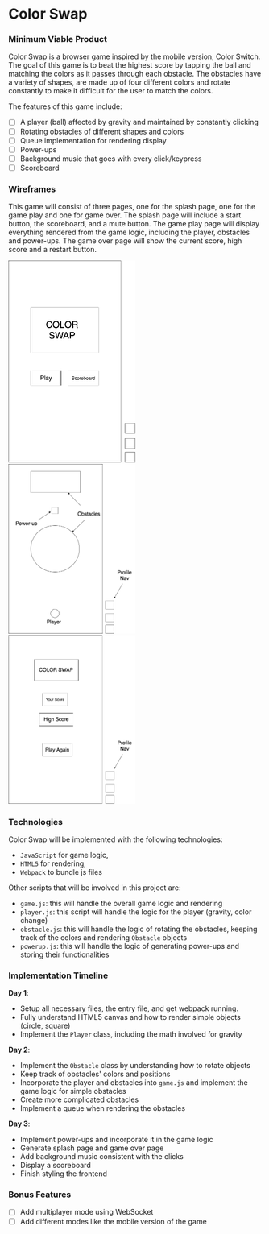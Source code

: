 # Color Swap

### Minimum Viable Product

Color Swap is a browser game inspired by the mobile version, Color Switch. The goal of this game is to beat the highest score by tapping the ball and matching the colors as it passes through each obstacle. The obstacles have a variety of shapes, are made up of four different colors and rotate constantly to make it difficult for the user to match the colors.

The features of this game include:

- [ ] A player (ball) affected by gravity and maintained by constantly clicking
- [ ] Rotating obstacles of different shapes and colors
- [ ] Queue implementation for rendering display
- [ ] Power-ups
- [ ] Background music that goes with every click/keypress
- [ ] Scoreboard

### Wireframes

This game will consist of three pages, one for the splash page, one for the game play and one for game over. The splash page will include a start button, the scoreboard, and a mute button. The game play page will display everything rendered from the game logic, including the player, obstacles and power-ups. The game over page will show the current score, high score and a restart button.

<img src="https://github.com/liumaggie/colorswap/blob/master/wireframes/splash-page.png" alt="SplashPage" width="50%" height="auto">
<img src="https://github.com/liumaggie/colorswap/blob/master/wireframes/game-play.png" alt="GamePlay" width="50%" height="auto">
<img src="https://github.com/liumaggie/colorswap/blob/master/wireframes/game-over.png" alt="GameOver" width="50%" height="auto">

### Technologies

Color Swap will be implemented with the following technologies:

* `JavaScript` for game logic,
* `HTML5` for rendering,
* `Webpack` to bundle js files

Other scripts that will be involved in this project are:

* `game.js`: this will handle the overall game logic and rendering
* `player.js`: this script will handle the logic for the player (gravity, color change)
* `obstacle.js`: this will handle the logic of rotating the obstacles, keeping track of the colors and rendering `Obstacle` objects
* `powerup.js`: this will handle the logic of generating power-ups and storing their functionalities

### Implementation Timeline

**Day 1**:
* Setup all necessary files, the entry file, and get webpack running.
* Fully understand HTML5 canvas and how to render simple objects (circle, square)
* Implement the `Player` class, including the math involved for gravity

**Day 2**:
* Implement the `Obstacle` class by understanding how to rotate objects
* Keep track of obstacles' colors and positions
* Incorporate the player and obstacles into `game.js` and implement the game logic for simple obstacles
* Create more complicated obstacles
* Implement a queue when rendering the obstacles

**Day 3**:
* Implement power-ups and incorporate it in the game logic
* Generate splash page and game over page
* Add background music consistent with the clicks
* Display a scoreboard
* Finish styling the frontend

### Bonus Features

- [ ] Add multiplayer mode using WebSocket
- [ ] Add different modes like the mobile version of the game
